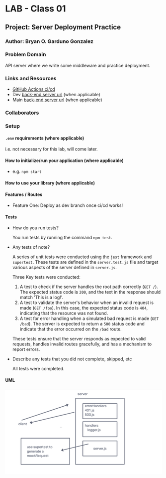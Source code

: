 # LAB - Class 01

## Project: Server Deployment Practice

### Author: Bryan O. Garduno Gonzalez

### Problem Domain  

API server where we write some middleware and practice deployment. 

### Links and Resources

- [GitHub Actions ci/cd](https://github.com/brosmar18/server-deployment-practice/actions) 
- Dev [back-end server url](https://lab01-practice.onrender.com) (when applicable)
- Main [back-end server url](https://lab01-dev-main-practice.onrender.com) (when applicable)


### Collaborators

### Setup

#### `.env` requirements (where applicable)

i.e. not necessary for this lab, will come later. 


#### How to initialize/run your application (where applicable)

- e.g. `npm start`

#### How to use your library (where applicable)

#### Features / Routes

- Feature One: Deploy as dev branch once ci/cd works!


#### Tests

<!-- Fill this in as you see fit -->

- How do you run tests?

    You run tests by running the command `npm test`. 
- Any tests of note?

    A series of unit tests were conducted using the `jest` framework and `supertest`. These tests are defined in the `server.test.js` file and target various aspects of the server defined in `server.js`. 
    
    Three Key tests were conducted: 

    1. A test to check if the server handles the root path correctly (`GET /`). The expected status code is `200`, and the text in the response should match 'This is a log!'.
    2. A test to validate the server's behavior when an invalid request is made (`GET /foo`). In this case, the expected status code is `404`, indicating that the resource was not found.
    3. A test for error handling when a simulated bad request is made (`GET /bad`). The server is expected to return a `500` status code and indicate that the error occurred on the `/bad` route.

    These tests ensure that the server responds as expected to valid requests, handles invalid routes gracefully, and has a mechanism to report errors. 

- Describe any tests that you did not complete, skipped, etc

    All tests were completed. 

#### UML

![Lab-1 UML](assets/lab-01-uml.png)